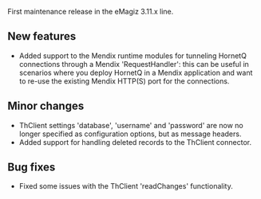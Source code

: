 First maintenance release in the eMagiz 3.11.x line.
## New features
- Added support to the Mendix runtime modules for tunneling HornetQ connections through a Mendix 'RequestHandler': this can be useful in scenarios where you deploy HornetQ in a Mendix application and want to re-use the existing Mendix HTTP(S) port for the connections.
## Minor changes
- ThClient settings 'database', 'username' and 'password' are now no longer specified as configuration options, but as message headers.
- Added support for handling deleted records to the ThClient connector.
## Bug fixes
- Fixed some issues with the ThClient 'readChanges' functionality.
